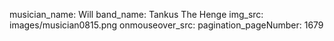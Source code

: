 musician_name: Will
band_name: Tankus The Henge
img_src: images/musician0815.png
onmouseover_src: 
pagination_pageNumber: 1679